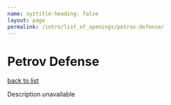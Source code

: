 ```yaml
---
name: xyztitle-heading: false
layout: page
permalink: /intro/list_of_openings/petrov-defense/
---
```


# Petrov Defense

[back to list](../../list_of_openings)

Description unavailable